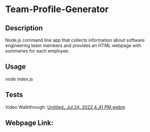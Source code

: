 # Team-Profile-Generator
  
  ## Description
  Node.js command line app that collects information about software engineering team members and provides an HTML webpage with summaries for each employee.

 
  ## Usage
  node index.js

  ## Tests
  Video Walkthrough:
 [Untitled_ Jul 24, 2022 4_41 PM.webm](https://user-images.githubusercontent.com/101669444/180670820-1433ed51-dfaa-482c-aad9-7130c639f772.webm)

 ## Webpage Link:
 